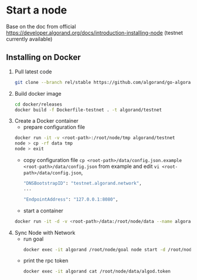 # Start a node
Base on the doc from official https://developer.algorand.org/docs/introduction-installing-node 
(testnet currently available)

## Installing on Docker

1. Pull latest code 
    ```bash
    git clone --branch rel/stable https://github.com/algorand/go-algorand.git
    ```
1. Build docker image
    ```bash
    cd docker/releases
    docker build -f Dockerfile-testnet . -t algorand/testnet
    ```
1. Create a Docker container
    * prepare configuration file
    ```bash
    docker run -it -v <root-path>:/root/node/tmp algorand/testnet
    node > cp -rf data tmp
    node > exit
    ```
    * copy configuration file `cp <root-path>/data/config.json.example <root-path>/data/config.json` from example and edit `vi <root-path>/data/config.json`, 
        ```bash
        "DNSBootstrapID": "testnet.algorand.network",
        ...

        "EndpointAddress": "127.0.0.1:8080",
        ```
    * start a container
    ```bash
    docker run -it -d -v <root-path>/data:/root/node/data --name algorand algorand/testnet
    ```
1. Sync Node with Network
    * run goal
        ```bash
        docker exec -it algorand /root/node/goal node start -d /root/node/data
        ```
    * print the rpc token
        ```bash
        docker exec -it algorand cat /root/node/data/algod.token
        ```
